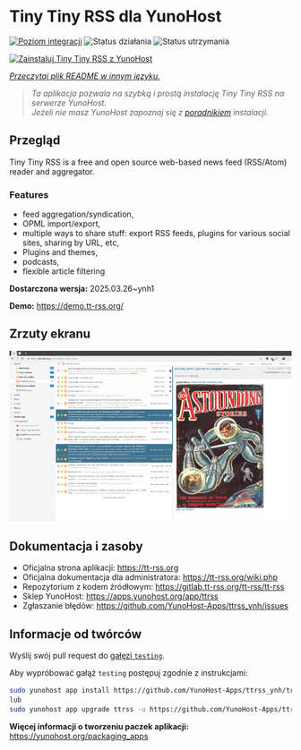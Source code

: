 <!--
To README zostało automatycznie wygenerowane przez <https://github.com/YunoHost/apps/tree/master/tools/readme_generator>
Nie powinno być ono edytowane ręcznie.
-->

# Tiny Tiny RSS dla YunoHost

[![Poziom integracji](https://apps.yunohost.org/badge/integration/ttrss)](https://ci-apps.yunohost.org/ci/apps/ttrss/)
![Status działania](https://apps.yunohost.org/badge/state/ttrss)
![Status utrzymania](https://apps.yunohost.org/badge/maintained/ttrss)

[![Zainstaluj Tiny Tiny RSS z YunoHost](https://install-app.yunohost.org/install-with-yunohost.svg)](https://install-app.yunohost.org/?app=ttrss)

*[Przeczytaj plik README w innym języku.](./ALL_README.md)*

> *Ta aplikacja pozwala na szybką i prostą instalację Tiny Tiny RSS na serwerze YunoHost.*  
> *Jeżeli nie masz YunoHost zapoznaj się z [poradnikiem](https://yunohost.org/install) instalacji.*

## Przegląd

Tiny Tiny RSS is a free and open source web-based news feed (RSS/Atom) reader and aggregator.

### Features

- feed aggregation/syndication,
- OPML import/export,
- multiple ways to share stuff: export RSS feeds, plugins for various social sites, sharing by URL, etc,
- Plugins and themes,
- podcasts,
- flexible article filtering


**Dostarczona wersja:** 2025.03.26~ynh1

**Demo:** <https://demo.tt-rss.org/>

## Zrzuty ekranu

![Zrzut ekranu z Tiny Tiny RSS](./doc/screenshots/screenshot.png)

## Dokumentacja i zasoby

- Oficjalna strona aplikacji: <https://tt-rss.org>
- Oficjalna dokumentacja dla administratora: <https://tt-rss.org/wiki.php>
- Repozytorium z kodem źródłowym: <https://gitlab.tt-rss.org/tt-rss/tt-rss>
- Sklep YunoHost: <https://apps.yunohost.org/app/ttrss>
- Zgłaszanie błędów: <https://github.com/YunoHost-Apps/ttrss_ynh/issues>

## Informacje od twórców

Wyślij swój pull request do [gałęzi `testing`](https://github.com/YunoHost-Apps/ttrss_ynh/tree/testing).

Aby wypróbować gałąź `testing` postępuj zgodnie z instrukcjami:

```bash
sudo yunohost app install https://github.com/YunoHost-Apps/ttrss_ynh/tree/testing --debug
lub
sudo yunohost app upgrade ttrss -u https://github.com/YunoHost-Apps/ttrss_ynh/tree/testing --debug
```

**Więcej informacji o tworzeniu paczek aplikacji:** <https://yunohost.org/packaging_apps>
